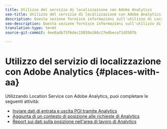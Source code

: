 ```yaml
---
title: Utilizzo del servizio di localizzazione con Adobe Analytics
seo-title: Utilizzo del servizio di localizzazione con Adobe Analytics
description: Questa sezione fornisce informazioni sull'utilizzo di Location Service con Adobe Analytics.
seo-description: Questa sezione fornisce informazioni sull'utilizzo di Location Service con Adobe Analytics.
translation-type: tm+mt
source-git-commit: 4ee8adb73f6dec15030a160c27edbeca71d3507b

---
```



# Utilizzo del servizio di localizzazione con Adobe Analytics {#places-with-aa}

Utilizzando Location Service con Adobe Analytics, puoi completare le seguenti attività:

* [Inviare dati di entrata e uscita POI tramite Analytics](/help/use-places-with-other-solutions/places-adobe-analytics/use-places-adobe-analytics.md)
* [Aggiunta di un contesto di posizione alle richieste di Analytics](/help/use-places-with-other-solutions/places-adobe-analytics/run-reports-aa-places-data.md)
* [Report sui dati sulla posizione nell'area di lavoro di Analytics](/help/use-places-with-other-solutions/places-adobe-analytics/run-reports-aa-places-data.md)